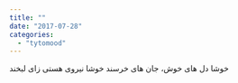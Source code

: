 ```yaml
---
title: ""
date: "2017-07-28"
categories: 
  - "tytomood"
---
```


خوشا دل های خوش، جان های خرسند خوشا نیروی هستی زای لبخند

